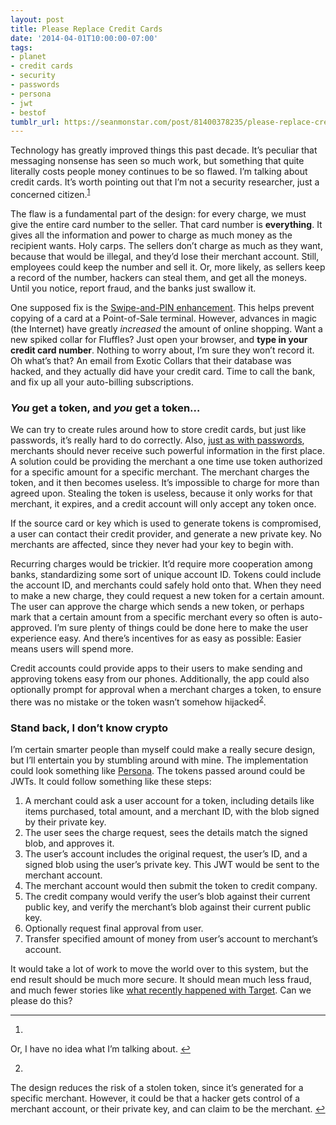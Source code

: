 ```yaml
---
layout: post
title: Please Replace Credit Cards
date: '2014-04-01T10:00:00-07:00'
tags:
- planet
- credit cards
- security
- passwords
- persona
- jwt
- bestof
tumblr_url: https://seanmonstar.com/post/81400378235/please-replace-credit-cards
---
```

Technology has greatly improved things this past decade. It’s peculiar that messaging nonsense has seen so much work, but something that quite literally costs people money continues to be so flawed. I’m talking about credit cards. It’s worth pointing out that I’m not a security researcher, just a concerned citizen.<sup id="fnref:1"><a href="#fn:1" class="footnote-ref" role="doc-noteref">1</a></sup>

The flaw is a fundamental part of the design: for every charge, we must give the entire card number to the seller. That card number is **everything**. It gives all the information and power to charge as much money as the recipient wants. Holy carps. The sellers don’t charge as much as they want, because that would be illegal, and they’d lose their merchant account. Still, employees could keep the number and sell it. Or, more likely, as sellers keep a record of the number, hackers can steal them, and get all the moneys. Until you notice, report fraud, and the banks just swallow it.

One supposed fix is the [Swipe-and-PIN enhancement](http://www.theverge.com/2014/2/12/5405024/chip-and-pin-vs-chip-and-signature). This helps prevent copying of a card at a Point-of-Sale terminal. However, advances in magic (the Internet) have greatly _increased_ the amount of online shopping. Want a new spiked collar for Fluffles? Just open your browser, and **type in your credit card number**. Nothing to worry about, I’m sure they won’t record it. Oh what’s that? An email from Exotic Collars that their database was hacked, and they actually did have your credit card. Time to call the bank, and fix up all your auto-billing subscriptions.

### _You_ get a token, and _you_ get a token…

We can try to create rules around how to store credit cards, but just like passwords, it’s really hard to do correctly. Also, [just as with passwords](http://seanmonstar.com/2022/07/28/2014-03-25-your-password-is-insecure.html), merchants should never receive such powerful information in the first place. A solution could be providing the merchant a one time use token authorized for a specific amount for a specific merchant. The merchant charges the token, and it then becomes useless. It’s impossible to charge for more than agreed upon. Stealing the token is useless, because it only works for that merchant, it expires, and a credit account will only accept any token once.

If the source card or key which is used to generate tokens is compromised, a user can contact their credit provider, and generate a new private key. No merchants are affected, since they never had your key to begin with.

Recurring charges would be trickier. It’d require more cooperation among banks, standardizing some sort of unique account ID. Tokens could include the account ID, and merchants could safely hold onto that. When they need to make a new charge, they could request a new token for a certain amount. The user can approve the charge which sends a new token, or perhaps mark that a certain amount from a specific merchant every so often is auto-approved. I’m sure plenty of things could be done here to make the user experience easy. And there’s incentives for as easy as possible: Easier means users will spend more.

Credit accounts could provide apps to their users to make sending and approving tokens easy from our phones. Additionally, the app could also optionally prompt for approval when a merchant charges a token, to ensure there was no mistake or the token wasn’t somehow hijacked<sup id="fnref:2"><a href="#fn:2" class="footnote-ref" role="doc-noteref">2</a></sup>.

### Stand back, I don’t know crypto

I’m certain smarter people than myself could make a really secure design, but I’ll entertain you by stumbling around with mine. The implementation could look something like [Persona](https://developer.mozilla.org/en-US/Persona/Crypto). The tokens passed around could be JWTs. It could follow something like these steps:

1. A merchant could ask a user account for a token, including details like items purchased, total amount, and a merchant ID, with the blob signed by their private key.
2. The user sees the charge request, sees the details match the signed blob, and approves it.
3. The user’s account includes the original request, the user’s ID, and a signed blob using the user’s private key. This JWT would be sent to the merchant account.
4. The merchant account would then submit the token to credit company.
5. The credit company would verify the user’s blob against their current public key, and verify the merchant’s blob against their current public key.
6. Optionally request final approval from user.
7. Transfer specified amount of money from user’s account to merchant’s account.

It would take a lot of work to move the world over to this system, but the end result should be much more secure. It should mean much less fraud, and much fewer stories like [what recently happened with Target](http://pressroom.target.com/news/target-confirms-unauthorized-access-to-payment-card-data-in-u-s-stores). Can we please do this?

* * *

1. 

Or, I have no idea what I’m talking about.&nbsp;[↩︎](#fnref:1)

2. 

The design reduces the risk of a stolen token, since it’s generated for a specific merchant. However, it could be that a hacker gets control of a merchant account, or their private key, and can claim to be the merchant.&nbsp;[↩︎](#fnref:2)

